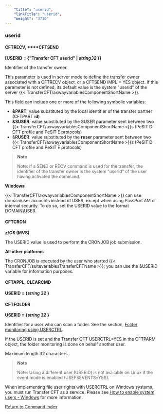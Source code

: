 ```yaml
---
    "title": "userid",
    "linkTitle": "userid",
    "weight": "3710"
---
```

<span id="userid"></span>

### userid

<span id="userid_CFTRECV"></span>

#### CFTRECV, **<span id="userid_CFTSEND"></span>**CFTSEND

******[USERID =
{"<span class="underline">Transfer CFT userid</span>" &#124; *string32* }]******

Identifier of the transfer owner.

This parameter is used in server mode
to define the transfer owner associated with a CFTRECV object, or a CFTSEND
IMPL = YES object. If this parameter is not defined, its default value
is the system "userid" of the server {{< TransferCFT/axwayvariablesComponentShortName  >}}.

This field can include one or more of the following symbolic variables:

- ****&PART****:
    value substituted by the local identifier of the transfer partner (CFTPART
    ****id****)
- ****&SUSER****:
    value substituted by the SUSER parameter sent between two {{< TransferCFT/axwayvariablesComponentShortName  >}}s (PeSIT D CFT profile and PeSIT E protocols)
- &****RUSER****:
    value substituted by the ****ruser****
    parameter sent between two {{< TransferCFT/axwayvariablesComponentShortName  >}}s (PeSIT D CFT profile
    and PeSIT E protocols)

> **Note**
>
> Note: If a SEND or RECV command is used for the transfer, the identifier
> of the transfer owner is the system "userid" of the user having
> activated the command.

****Windows****

{{< TransferCFT/axwayvariablesComponentShortName  >}} can use domain\\user accounts instead of USER, except when using PassPort AM or internal security. To do so, set the USERID value to the format DOMAIN\\USER.

#### CFTCRON

****z/OS (MVS)****

The USERID value is used to perform the CRONJOB job submission.

****All other platforms****

The CRONJOB is executed by the user who started {{< TransferCFT/suitevariablesTransferCFTName  >}}; you can use the &USERID variable for information purposes.

#### CFTAPPL, CLEARCMD

******USERID = {*string 32*
}******

#### CFTFOLDER

******USERID = {*string 32*
}******

Identifier for a user who can scan a folder. See the section, [Folder monitoring using USERCTRL](../../../../app_integration_intro/intro_folder_monitor/configure_folder_monitoring#Folder2).

If the USERID is set and the Transfer CFT USERCTRL=YES in the CFTPARM object, the folder monitoring is done on behalf another user.

Maximum length 32 characters.

> **Note**
>
> Note: Using a different user (USERID) is not available on Linux if the event mode is enabled (USEFSEVENTS=YES).

When implementing file user rights with USERCTRL on Windows systems, you must run Transfer CFT as a service. Please see [How to enable system users - Windows](../../../../cft_intro_install/windows_install_start_here/windows_install_start_here/running_cft_for_the_first_time_windows/add_system_user_windows) for more information.

[Return to Command index](../../)

